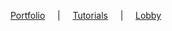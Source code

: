 <!-- _navbar.md -->

[Portfolio](https://jeanmgirard.github.io/Portfolio/) &nbsp;&nbsp;&nbsp; | &nbsp;&nbsp;&nbsp; 
[Tutorials](https://jeanmgirard.github.io/Tutorials/) &nbsp;&nbsp;&nbsp; | &nbsp;&nbsp;&nbsp; [Lobby](https://jeanmgirard.github.io/)&nbsp;&nbsp;&nbsp; 
